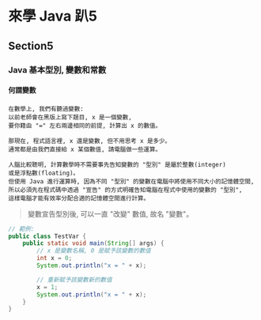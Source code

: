 # 來學 Java 趴5

## Section5

### Java 基本型別, 變數和常數

#### 何謂變數
    在數學上, 我們有聽過變數:
    以前老師會在黑版上寫下題目, x 是一個變數,
    要你籍由 "=" 左右兩邊相同的前提, 計算出 x 的數值。

    那現在, 程式語言裡, x 還是變數, 但不用思考 x 是多少。
    通常都是由我們直接給 x 某個數值, 請電腦做一些運算。

    人腦比較聰明, 計算數學時不需要事先告知變數的 "型別" 是屬於整數(integer)
    或是浮點數(floating)。
    但使用 Java 進行運算時, 因為不同 "型別" 的變數在電腦中將使用不同大小的記憶體空間,
    所以必須先在程式碼中透過 "宣告" 的方式明確告知電腦在程式中使用的變數的 "型別",
    這樣電腦才能有效率分配合適的記憶體空間進行計算。

> 變數宣告型別後, 可以一直 "改變" 數值, 故名 "變數"。

```java
// 範例:
public class TestVar {
    public static void main(String[] args) {
        // x 是變數名稱, 0 是賦予該變數的數值
        int x = 0;
        System.out.println("x = " + x);

        // 重新賦予該變數新的數值
        x = 1;
        System.out.println("x = " + x);
    }
}
```